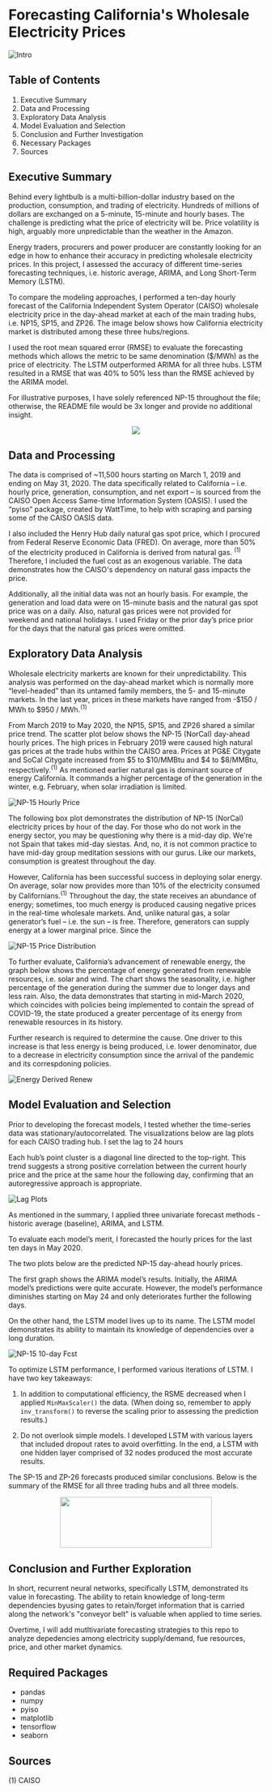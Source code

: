 # Forecasting California's Wholesale Electricity Prices

![Intro](https://github.com/Morgan-Sell/caiso-price-forecast/blob/master/images/re_pic.jpg)

## Table of Contents

1) Executive Summary
2) Data and Processing 
3) Exploratory Data Analysis
4) Model Evaluation and Selection
5) Conclusion and Further Investigation
6) Necessary Packages
7) Sources

## Executive Summary
Behind every lightbulb is a multi-billion-dollar industry based on the production, consumption, and trading of electricity. Hundreds of millions of dollars are exchanged on a 5-minute, 15-minute and hourly bases. The challenge is predicting what the price of electricity will be. Price volatility is high, arguably more unpredictable than the weather in the Amazon. 

Energy traders, procurers and power producer are constantly looking for an edge in how to enhance their accuracy in predicting wholesale electricity prices. In this project, I assessed the accuracy of different time-series forecasting techniques, i.e. historic average, ARIMA, and Long Short-Term Memory (LSTM).

To compare the modeling approaches, I performed a ten-day hourly forecast of the California Independent System Operator (CAISO) wholesale electricity price in the day-ahead market at each of the main trading hubs, i.e. NP15, SP15, and ZP26. The image below shows how California electricity market is distributed among these three hubs/regions.

I used the root mean squared error (RMSE) to evaluate the forecasting methods which allows the metric to be same denomination ($/MWh) as the price of electricity. The LSTM outperformed ARIMA for all three hubs. LSTM resulted in a RMSE that was 40% to 50% less than the RMSE achieved by the ARIMA model.

For illustrative purposes, I have solely referenced NP-15 throughout the file; otherwise, the README file would be 3x longer and provide no additional insight. 

<p align="center">
  <img src="https://github.com/Morgan-Sell/caiso-price-forecast/blob/master/images/caiso_hubs.png">
</p>

## Data and Processing

The data is comprised of ~11,500 hours starting on March 1, 2019 and ending on May 31, 2020. The data specifically related to California – i.e. hourly price, generation, consumption, and net export – is sourced from the CAISO Open Access Same-time Information System (OASIS). I used the “pyiso” package, created by WattTime, to help with scraping and parsing some of the CAISO OASIS data.

I also included the Henry Hub daily natural gas spot price, which I procured from Federal Reserve Economic Data (FRED). On average, more than 50% of the electricity produced in California is derived from natural gas. <sup>(1)</sup> Therefore, I included the fuel cost as an exogenous variable. The data demonstrates how the CAISO's dependency on natural gass impacts the price.

Additionally, all the initial data was not an hourly basis. For example, the generation and load data were on 15-minute basis and the natural gas spot price was on a daily. Also, natural gas prices were not provided for weekend and national holidays. I used Friday or the prior day’s price prior for the days that the natural gas prices were omitted.


## Exploratory Data Analysis

Wholesale electricity markerts are known for their unpredictability. This analysis was performed on the day-ahead market which is normally more “level-headed” than its untamed family members, the 5- and 15-minute markets. In the last year, prices in these markets have ranged from -$150 / MWh to $950 / MWh.<sup>(1)</sup>

From March 2019 to May 2020, the NP15, SP15, and ZP26 shared a similar price trend. The scatter plot below shows the NP-15 (NorCal) day-ahead hourly prices. The high prices in February 2019 were caused high natural gas prices at the trade hubs within the CAISO area. Prices at PG&E Citygate and SoCal Citygate increased from $5 to $10/MMBtu and $4 to $8/MMBtu, respectively.<sup>(1)</sup> As mentioned earlier natural gas is dominant source of energy California. It commands a higher percentage of the generation in the winter, e.g. February, when solar irradiation is limited.


![NP-15 Hourly Price](https://github.com/Morgan-Sell/caiso-price-forecast/blob/master/images/np15_day_ahead_price.png)

The following box plot demonstrates the distribution of NP-15 (NorCal) electricity prices by hour of the day. For those who do not work in the energy sector, you may be questioning why there is a mid-day dip. We're not Spain that takes mid-day siestas. And, no, it is not common practice to have mid-day group meditation sessions with our gurus. Like our markets, consumption is greatest throughout the day.

However, California has been successful success in deploying solar energy. On average, solar now provides more than 10% of the electricity consumed by Californians.<sup>(1)</sup> Throughout the day, the state receives an abundance of energy; sometimes, too much energy is produced causing negative prices in the  real-time wholesale markets. And, unlike natural gas, a solar generator’s fuel – i.e. the sun – is free. Therefore, generators can supply energy at a lower marginal price. Since the

![NP-15 Price Distribution](https://github.com/Morgan-Sell/caiso-price-forecast/blob/master/images/np15_hourly_distribution.png)

To further evaluate, California’s advancement of renewable energy, the graph below shows the percentage of energy generated from renewable resources, i.e. solar and wind. The chart shows the seasonality, i.e. higher percentage of the generation during the summer due to longer days and less rain. Also, the data demonstrates that starting in mid-March 2020, which coincides with policies being implemented to contain the spread of COVID-19, the state produced a greater percentage of its energy from renewable resources in its history. 

Further research is required to determine the cause. One driver to this increase is that less energy is being produced, i.e. lower denominator, due to a decrease in electricity consumption since the arrival of the pandemic and its correspdoning policies.

![Energy Derived Renew](https://github.com/Morgan-Sell/caiso-price-forecast/blob/master/images/energy_derived_renew.png)


## Model Evaluation and Selection

Prior to developing the forecast models, I tested whether the time-series data was stationary/autocorrelated. The visualizations below are lag plots for each CAISO trading hub. I set the lag to 24 hours 

Each hub’s point cluster is a diagonal line directed to the top-right.  This trend suggests a strong positive correlation between the current hourly price and the price at the same hour the following day, confirming that an autoregressive approach is appropriate.

![Lag Plots](https://github.com/Morgan-Sell/caiso-price-forecast/blob/master/images/lag_plot.png)

As mentioned in the summary, I applied three univariate forecast methods - historic average (baseline), ARIMA, and LSTM.

To evaluate each model’s merit, I forecasted the hourly prices for the last ten days in May 2020. 

The two plots below are the predicted NP-15 day-ahead hourly prices.

The first graph shows the ARIMA model’s results. Initially, the ARIMA model’s predictions were quite accurate. However, the model’s performance diminishes starting on May 24 and only deteriorates further the following days.

On the other hand, the LSTM model lives up to its name. The LSTM model demonstrates its ability to maintain its knowledge of dependencies over a long duration. 
 

![NP-15 10-day Fcst](https://github.com/Morgan-Sell/caiso-price-forecast/blob/master/images/np15_10_day_fcst.png)


To optimize LSTM performance, I performed various iterations of LSTM. I have two key takeaways:

1) In addition to computational efficiency, the RSME decreased when I applied `MinMaxScaler()` the data. (When doing so, remember to apply `inv_transform()` to reverse the scaling prior to assessing the prediction results.)

2) Do not overlook simple models. I developed LSTM with various layers that included dropout rates to avoid overfitting. In the end, a LSTM with one hidden layer comprised of 32 nodes produced the most accurate results.

The SP-15 and ZP-26 forecasts produced similar conclusions. Below is the summary of the RMSE for all three trading hubs and all three models.


<p align="center">
  <img width="300" height="100" src="https://github.com/Morgan-Sell/caiso-price-forecast/blob/master/images/rmse_summary_table.png">
</p>


## Conclusion and Further Exploration

In short, recurrent neural networks, specifically LSTM, demonstrated its value in forecasting. The ability to retain knowledge of long-term dependencies byusing gates to retain/forget information that is carried along the network's "conveyor belt" is valuable when applied to time series. 

Overtime, I will add mutltivariate forecasting strategies to this repo to analyze depedencies among electricity supply/demand, fue resources, price, and other market dynamics.


## Required Packages

- pandas
- numpy
- pyiso
- matplotlib
- tensorflow
- seaborn

## Sources

(1) CAISO